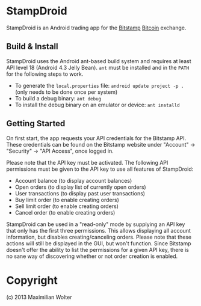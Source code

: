 # StampDroid

StampDroid is an Android trading app for the [Bitstamp](https://www.bistamp.net) [Bitcoin](http://www.bitcoin.org) exchange.

## Build & Install

StampDroid uses the Android ant-based build system and requires at least API level 18 (Android 4.3 Jelly Bean).
`ant` must be installed and in the `PATH` for the following steps to work.

* To generate the `local.properties` file: `android update project -p .` (only needs to be done once per system)
* To build a debug binary: `ant debug`
* To install the debug binary on an emulator or device: `ant installd`

## Getting Started

On first start, the app requests your API credentials for the Bitstamp API.
These credentials can be found on the Bitstamp website under "Account" -> "Security" -> "API Access", once logged in.

Please note that the API key must be activated. The following API permissions must be given to the API key to use all features of StampDroid:

* Account balance (to display account balances)
* Open orders (to display list of currently open orders)
* User transactions (to display past user transactions)
* Buy limit order (to enable creating orders)
* Sell limit order (to enable creating orders)
* Cancel order (to enable creating orders)

StampDroid can be used in a "read-only" mode by supplying an API key that only has the first three permissions. This allows displaying all account information, but disables creating/canceling orders. Please note that these actions will still be displayed in the GUI, but won't function. Since Bitstamp doesn't offer the ability to list the permissions for a given API key, there is no sane way of discovering whether or not order creation is enabled.

# Copyright
(c) 2013 Maximilian Wolter